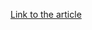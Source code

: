[Link to the article](https://fieldeffect.com/blog/palo-alto-patches-vulnerabilities-in-expedition-migration-tool)
